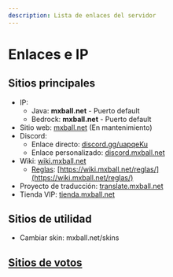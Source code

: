 ```yaml
---
description: Lista de enlaces del servidor
---
```


# Enlaces e IP

## Sitios principales

* IP:
  * Java: **mxball.net** - Puerto default
  * Bedrock: **mxball.net** - Puerto default
* Sitio web: [mxball.net](https://mxball.net) \(En mantenimiento\)
* Discord:
  * Enlace directo:  [discord.gg/uapqeKu](https://discord.gg/uapqeKu)
  * Enlace personalizado: [discord.mxball.net](https://discord.mxball.net)
* Wiki: [wiki.mxball.net](https://wiki.mxball.net)
  * [Reglas](reglas/reglas.md): [https://wiki.mxball.net/reglas/](https://wiki.mxball.net/reglas/)
* Proyecto de traducción: [translate.mxball.net](https://translate.mxball.net)
* Tienda VIP: [tienda.mxball.net](https://tienda.mxball.net)

## Sitios de utilidad

* Cambiar skin: mxball.net/skins

## [Sitios de votos](votos.md)


